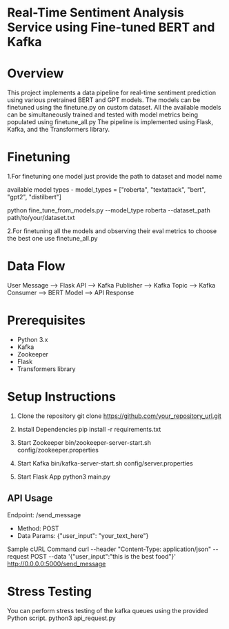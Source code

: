 # Real-Time Sentiment Analysis Service using Fine-tuned BERT and Kafka

# Overview
This project implements a data pipeline for real-time sentiment prediction using various pretrained BERT and GPT models. 
The models can be finetuned using the finetune.py on custom dataset.
All the available models can be simultaneously trained and tested with model metrics being populated using finetune_all.py
The pipeline is implemented using Flask, Kafka, and the Transformers library.

# Finetuning
1.For finetuning one model just provide the path to dataset and model name 

available model types - model_types = ["roberta", "textattack", "bert", "gpt2", "distilbert"] 

python fine_tune_from_models.py --model_type roberta --dataset_path path/to/your/dataset.txt 

2.For finetuning all the models and observing their eval metrics to choose the best one use finetune_all.py

# Data Flow

User Message --> Flask API --> Kafka Publisher --> Kafka Topic --> Kafka Consumer --> BERT Model --> API Response

# Prerequisites
- Python 3.x
- Kafka
- Zookeeper
- Flask
- Transformers library

# Setup Instructions

1. Clone the repository
git clone https://github.com/your_repository_url.git

2. Install Dependencies
pip install -r requirements.txt

3. Start Zookeeper
bin/zookeeper-server-start.sh config/zookeeper.properties

4. Start Kafka
bin/kafka-server-start.sh config/server.properties

5. Start Flask App
python3 main.py


## API Usage

Endpoint: /send_message
- Method: POST
- Data Params: {"user_input": "your_text_here"}

Sample cURL Command
curl --header "Content-Type: application/json" --request POST --data '{"user_input":"this is the best food"}' http://0.0.0.0:5000/send_message

# Stress Testing
You can perform stress testing of the kafka queues using the provided Python script.
python3 api_request.py

